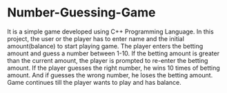 # Number-Guessing-Game

It is a simple game developed using C++ Programming Language. In this project, the user or the player has to enter name and the initial amount(balance) to start playing game. The player enters the betting amount and guess a number between 1-10. If the betting amount is greater than the current amount, the player is prompted to re-enter the betting amount. If the player guesses the right number, he wins 10 times of betting amount. And if guesses the wrong number, he loses the betting amount. Game continues till the player wants to play and has balance. 
